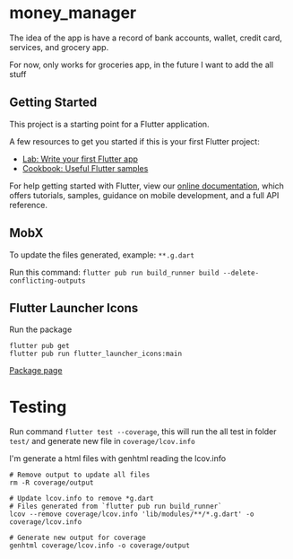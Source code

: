 # money_manager

The idea of the app is have a record of bank accounts, wallet, credit card, services, and grocery app.

For now, only works for groceries app, in the future I want to add the all stuff

## Getting Started

This project is a starting point for a Flutter application.

A few resources to get you started if this is your first Flutter project:

- [Lab: Write your first Flutter app](https://flutter.dev/docs/get-started/codelab)
- [Cookbook: Useful Flutter samples](https://flutter.dev/docs/cookbook)

For help getting started with Flutter, view our
[online documentation](https://flutter.dev/docs), which offers tutorials,
samples, guidance on mobile development, and a full API reference.

## MobX

To update the files generated, example: `**.g.dart`

Run this command: `flutter pub run build_runner build --delete-conflicting-outputs`

## Flutter Launcher Icons

Run the package
```
flutter pub get
flutter pub run flutter_launcher_icons:main
```

[Package page](https://pub.dev/packages/flutter_launcher_icons)

# Testing

Run command `flutter test --coverage`, this will run the all test in folder `test/` and generate new file in `coverage/lcov.info`

I'm generate a html files with genhtml reading the lcov.info

```
# Remove output to update all files
rm -R coverage/output

# Update lcov.info to remove *g.dart
# Files generated from `flutter pub run build_runner`
lcov --remove coverage/lcov.info 'lib/modules/**/*.g.dart' -o coverage/lcov.info

# Generate new output for coverage
genhtml coverage/lcov.info -o coverage/output
```